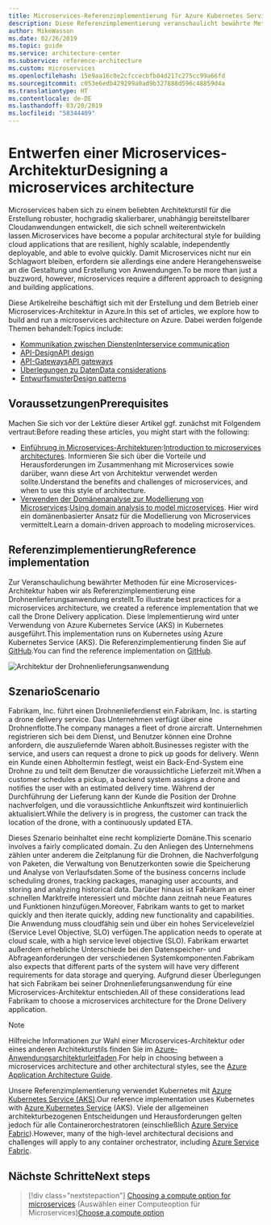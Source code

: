 ```yaml
---
title: Microservices-Referenzimplementierung für Azure Kubernetes Service
description: Diese Referenzimplementierung veranschaulicht bewährte Methoden für eine Microservices-Architektur.
author: MikeWasson
ms.date: 02/26/2019
ms.topic: guide
ms.service: architecture-center
ms.subservice: reference-architecture
ms.custom: microservices
ms.openlocfilehash: 15e9aa16c0e2cfccecbfb84d217c275cc99a66fd
ms.sourcegitcommit: c053e6edb429299a0ad9b327888d596c48859d4a
ms.translationtype: HT
ms.contentlocale: de-DE
ms.lasthandoff: 03/20/2019
ms.locfileid: "58344409"
---
```

# <a name="designing-a-microservices-architecture"></a><span data-ttu-id="dfb7f-103">Entwerfen einer Microservices-Architektur</span><span class="sxs-lookup"><span data-stu-id="dfb7f-103">Designing a microservices architecture</span></span>

<span data-ttu-id="dfb7f-104">Microservices haben sich zu einem beliebten Architekturstil für die Erstellung robuster, hochgradig skalierbarer, unabhängig bereitstellbarer Cloudanwendungen entwickelt, die sich schnell weiterentwickeln lassen.</span><span class="sxs-lookup"><span data-stu-id="dfb7f-104">Microservices have become a popular architectural style for building cloud applications that are resilient, highly scalable, independently deployable, and able to evolve quickly.</span></span> <span data-ttu-id="dfb7f-105">Damit Microservices nicht nur ein Schlagwort bleiben, erfordern sie allerdings eine andere Herangehensweise an die Gestaltung und Erstellung von Anwendungen.</span><span class="sxs-lookup"><span data-stu-id="dfb7f-105">To be more than just a buzzword, however, microservices require a different approach to designing and building applications.</span></span>

<span data-ttu-id="dfb7f-106">Diese Artikelreihe beschäftigt sich mit der Erstellung und dem Betrieb einer Microservices-Architektur in Azure.</span><span class="sxs-lookup"><span data-stu-id="dfb7f-106">In this set of articles, we explore how to build and run a microservices architecture on Azure.</span></span> <span data-ttu-id="dfb7f-107">Dabei werden folgende Themen behandelt:</span><span class="sxs-lookup"><span data-stu-id="dfb7f-107">Topics include:</span></span>

- [<span data-ttu-id="dfb7f-108">Kommunikation zwischen Diensten</span><span class="sxs-lookup"><span data-stu-id="dfb7f-108">Interservice communication</span></span>](./interservice-communication.md)
- [<span data-ttu-id="dfb7f-109">API-Design</span><span class="sxs-lookup"><span data-stu-id="dfb7f-109">API design</span></span>](./api-design.md)
- [<span data-ttu-id="dfb7f-110">API-Gateways</span><span class="sxs-lookup"><span data-stu-id="dfb7f-110">API gateways</span></span>](./gateway.md)
- [<span data-ttu-id="dfb7f-111">Überlegungen zu Daten</span><span class="sxs-lookup"><span data-stu-id="dfb7f-111">Data considerations</span></span>](./data-considerations.md)
- [<span data-ttu-id="dfb7f-112">Entwurfsmuster</span><span class="sxs-lookup"><span data-stu-id="dfb7f-112">Design patterns</span></span>](./patterns.md)

## <a name="prerequisites"></a><span data-ttu-id="dfb7f-113">Voraussetzungen</span><span class="sxs-lookup"><span data-stu-id="dfb7f-113">Prerequisites</span></span>

<span data-ttu-id="dfb7f-114">Machen Sie sich vor der Lektüre dieser Artikel ggf. zunächst mit Folgendem vertraut:</span><span class="sxs-lookup"><span data-stu-id="dfb7f-114">Before reading these articles, you might start with the following:</span></span>

- <span data-ttu-id="dfb7f-115">[Einführung in Microservices-Architekturen](../introduction.md):</span><span class="sxs-lookup"><span data-stu-id="dfb7f-115">[Introduction to microservices architectures](../introduction.md).</span></span> <span data-ttu-id="dfb7f-116">Informieren Sie sich über die Vorteile und Herausforderungen im Zusammenhang mit Microservices sowie darüber, wann diese Art von Architektur verwendet werden sollte.</span><span class="sxs-lookup"><span data-stu-id="dfb7f-116">Understand the benefits and challenges of microservices, and when to use this style of architecture.</span></span>
- <span data-ttu-id="dfb7f-117">[Verwenden der Domänenanalyse zur Modellierung von Microservices](../model/domain-analysis.md):</span><span class="sxs-lookup"><span data-stu-id="dfb7f-117">[Using domain analysis to model microservices](../model/domain-analysis.md).</span></span> <span data-ttu-id="dfb7f-118">Hier wird ein domänenbasierter Ansatz für die Modellierung von Microservices vermittelt.</span><span class="sxs-lookup"><span data-stu-id="dfb7f-118">Learn a domain-driven approach to modeling microservices.</span></span>

## <a name="reference-implementation"></a><span data-ttu-id="dfb7f-119">Referenzimplementierung</span><span class="sxs-lookup"><span data-stu-id="dfb7f-119">Reference implementation</span></span>

<span data-ttu-id="dfb7f-120">Zur Veranschaulichung bewährter Methoden für eine Microservices-Architektur haben wir als Referenzimplementierung eine Drohnenlieferungsanwendung erstellt.</span><span class="sxs-lookup"><span data-stu-id="dfb7f-120">To illustrate best practices for a microservices architecture, we created a reference implementation that we call the Drone Delivery application.</span></span> <span data-ttu-id="dfb7f-121">Diese Implementierung wird unter Verwendung von Azure Kubernetes Service (AKS) in Kubernetes ausgeführt.</span><span class="sxs-lookup"><span data-stu-id="dfb7f-121">This implementation runs on Kubernetes using Azure Kubernetes Service (AKS).</span></span> <span data-ttu-id="dfb7f-122">Die Referenzimplementierung finden Sie auf [GitHub][drone-ri].</span><span class="sxs-lookup"><span data-stu-id="dfb7f-122">You can find the reference implementation on [GitHub][drone-ri].</span></span>

![Architektur der Drohnenlieferungsanwendung](../images/drone-delivery.png)

## <a name="scenario"></a><span data-ttu-id="dfb7f-124">Szenario</span><span class="sxs-lookup"><span data-stu-id="dfb7f-124">Scenario</span></span>

<span data-ttu-id="dfb7f-125">Fabrikam, Inc. führt einen Drohnenlieferdienst ein.</span><span class="sxs-lookup"><span data-stu-id="dfb7f-125">Fabrikam, Inc. is starting a drone delivery service.</span></span> <span data-ttu-id="dfb7f-126">Das Unternehmen verfügt über eine Drohnenflotte.</span><span class="sxs-lookup"><span data-stu-id="dfb7f-126">The company manages a fleet of drone aircraft.</span></span> <span data-ttu-id="dfb7f-127">Unternehmen registrieren sich bei dem Dienst, und Benutzer können eine Drohne anfordern, die auszuliefernde Waren abholt.</span><span class="sxs-lookup"><span data-stu-id="dfb7f-127">Businesses register with the service, and users can request a drone to pick up goods for delivery.</span></span> <span data-ttu-id="dfb7f-128">Wenn ein Kunde einen Abholtermin festlegt, weist ein Back-End-System eine Drohne zu und teilt dem Benutzer die voraussichtliche Lieferzeit mit.</span><span class="sxs-lookup"><span data-stu-id="dfb7f-128">When a customer schedules a pickup, a backend system assigns a drone and notifies the user with an estimated delivery time.</span></span> <span data-ttu-id="dfb7f-129">Während der Durchführung der Lieferung kann der Kunde die Position der Drohne nachverfolgen, und die voraussichtliche Ankunftszeit wird kontinuierlich aktualisiert.</span><span class="sxs-lookup"><span data-stu-id="dfb7f-129">While the delivery is in progress, the customer can track the location of the drone, with a continuously updated ETA.</span></span>

<span data-ttu-id="dfb7f-130">Dieses Szenario beinhaltet eine recht komplizierte Domäne.</span><span class="sxs-lookup"><span data-stu-id="dfb7f-130">This scenario involves a fairly complicated domain.</span></span> <span data-ttu-id="dfb7f-131">Zu den Anliegen des Unternehmens zählen unter anderem die Zeitplanung für die Drohnen, die Nachverfolgung von Paketen, die Verwaltung von Benutzerkonten sowie die Speicherung und Analyse von Verlaufsdaten.</span><span class="sxs-lookup"><span data-stu-id="dfb7f-131">Some of the business concerns include scheduling drones, tracking packages, managing user accounts, and storing and analyzing historical data.</span></span> <span data-ttu-id="dfb7f-132">Darüber hinaus ist Fabrikam an einer schnellen Marktreife interessiert und möchte dann zeitnah neue Features und Funktionen hinzufügen.</span><span class="sxs-lookup"><span data-stu-id="dfb7f-132">Moreover, Fabrikam wants to get to market quickly and then iterate quickly, adding new functionality and capabilities.</span></span> <span data-ttu-id="dfb7f-133">Die Anwendung muss cloudfähig sein und über ein hohes Servicelevelziel (Service Level Objective, SLO) verfügen.</span><span class="sxs-lookup"><span data-stu-id="dfb7f-133">The application needs to operate at cloud scale, with a high service level objective (SLO).</span></span> <span data-ttu-id="dfb7f-134">Fabrikam erwartet außerdem erhebliche Unterschiede bei den Datenspeicher- und Abfrageanforderungen der verschiedenen Systemkomponenten.</span><span class="sxs-lookup"><span data-stu-id="dfb7f-134">Fabrikam also expects that different parts of the system will have very different requirements for data storage and querying.</span></span> <span data-ttu-id="dfb7f-135">Aufgrund dieser Überlegungen hat sich Fabrikam bei seiner Drohnenlieferungsanwendung für eine Microservices-Architektur entschieden.</span><span class="sxs-lookup"><span data-stu-id="dfb7f-135">All of these considerations lead Fabrikam to choose a microservices architecture for the Drone Delivery application.</span></span>

> [!NOTE]
> <span data-ttu-id="dfb7f-136">Hilfreiche Informationen zur Wahl einer Microservices-Architektur oder eines anderen Architekturstils finden Sie im [Azure-Anwendungsarchitekturleitfaden](../../guide/index.md).</span><span class="sxs-lookup"><span data-stu-id="dfb7f-136">For help in choosing between a microservices architecture and other architectural styles, see the [Azure Application Architecture Guide](../../guide/index.md).</span></span>

<span data-ttu-id="dfb7f-137">Unsere Referenzimplementierung verwendet Kubernetes mit [Azure Kubernetes Service (AKS)](/azure/aks/).</span><span class="sxs-lookup"><span data-stu-id="dfb7f-137">Our reference implementation uses Kubernetes with [Azure Kubernetes Service](/azure/aks/) (AKS).</span></span> <span data-ttu-id="dfb7f-138">Viele der allgemeinen architekturbezogenen Entscheidungen und Herausforderungen gelten jedoch für alle Containerorchestratoren (einschließlich [Azure Service Fabric](/azure/service-fabric/)).</span><span class="sxs-lookup"><span data-stu-id="dfb7f-138">However, many of the high-level architectural decisions and challenges will apply to any container orchestrator, including [Azure Service Fabric](/azure/service-fabric/).</span></span>

<!-- links -->

[drone-ri]: https://github.com/mspnp/microservices-reference-implementation

## <a name="next-steps"></a><span data-ttu-id="dfb7f-139">Nächste Schritte</span><span class="sxs-lookup"><span data-stu-id="dfb7f-139">Next steps</span></span>

> [!div class="nextstepaction"]
> <span data-ttu-id="dfb7f-140">[Choosing a compute option for microservices](./compute-options.md) (Auswählen einer Computeoption für Microservices)</span><span class="sxs-lookup"><span data-stu-id="dfb7f-140">[Choose a compute option](./compute-options.md)</span></span>